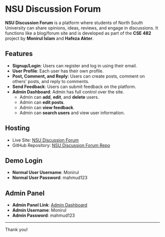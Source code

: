 # NSU Discussion Forum

**NSU Discussion Forum** is a platform where students of North South University can share opinions, ideas, reviews, and engage in discussions. It functions like a blog/forum site and is developed as part of the **CSE 482** project by **Monirul Islam** and **Hafeza Akter**.

## Features
- **Signup/Login**: Users can register and log in using their email.
- **User Profile**: Each user has their own profile.
- **Post, Comment, and Reply**: Users can create posts, comment on others' posts, and reply to comments.
- **Send Feedback**: Users can submit feedback on the platform.
- **Admin Dashboard**: Admin has full control over the site.
  - Admin can **add**, **edit**, and **delete** users.
  - Admin can **edit posts**.
  - Admin can **view feedback**.
  - Admin can **search users** and view user information.

## Hosting
- Live Site: [NSU Discussion Forum](https://nsu-discussion-forum.000webhostapp.com)
- GitHub Repository: [NSU Discussion Forum Repo](https://github.com/Monirul-Islam-Mahmud/NSU-Discussion-Forum)

## Demo Login
- **Normal User Username**: Monirul  
- **Normal User Password**: mahmud123

## Admin Panel
- **Admin Panel Link**: [Admin Dashboard](https://nsu-discussion-forum.000webhostapp.com/admin.php)
- **Admin Username**: Monirul  
- **Admin Password**: mahmud123

---

Thank you!

